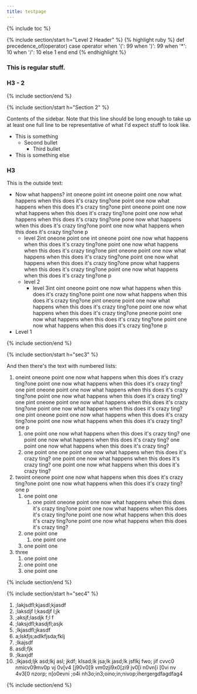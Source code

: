 ```yaml
---
title: testpage
---
```


{% include toc %}

{% include section/start h="Level 2 Header" %}
{% highlight ruby %}
  def precedence_of(operator)
    case operator
      when '(': 99
      when ')': 99
      when '*': 10
      when '/': 10
      else 1
    end
  end
{% endhighlight %}

### This is regular stuff.

### H3 - 2

{% include section/end %}

{% include section/start h="Section 2" %}

Contents of the sidebar. Note that this line should be long enough to take up at least one full line to be representative of what I'd expect stuff to look like.
* This is something
  * Second bullet
    * Third bullet
* This is something else

### H3
This is the outside text:
* Now what happens? int oneone point int oneone point one now what happens when this does it's crazy ting?one point one now what happens when this does it's crazy ting?one pint oneone point one now what happens when this does it's crazy ting?one point one now what happens when this does it's crazy ting?one pone now what happens when this does it's crazy ting?one point one now what happens when this does it's crazy ting?one p
  * level 2int oneone point one int oneone point one now what happens when this does it's crazy ting?one point one now what happens when this does it's crazy ting?one pint oneone point one now what happens when this does it's crazy ting?one point one now what happens when this does it's crazy ting?one pnow what happens when this does it's crazy ting?one point one now what happens when this does it's crazy ting?one p
  * level 2
    * level 3int oint oneone point one now what happens when this does it's crazy ting?one point one now what happens when this does it's crazy ting?one pint oneone point one now what happens when this does it's crazy ting?one point one now what happens when this does it's crazy ting?one pneone point one now what happens when this does it's crazy ting?one point one now what happens when this does it's crazy ting?one p
* Level 1

{% include section/end %}

{% include section/start h="sec3" %}

And then there's the text with numbered lists:
1. oneint oneone point one now what happens when this does it's crazy ting?one point one now what happens when this does it's crazy ting?one pint oneone point one now what happens when this does it's crazy ting?one point one now what happens when this does it's crazy ting?one pint oneone point one now what happens when this does it's crazy ting?one point one now what happens when this does it's crazy ting?one pint oneone point one now what happens when this does it's crazy ting?one point one now what happens when this does it's crazy ting?one p
   1. one point one now what happens when this does it's crazy ting? one point one now what happens when this does it's crazy ting? one point one now what happens when this does it's crazy ting?
   1. one point one one point one now what happens when this does it's crazy ting? one point one now what happens when this does it's crazy ting? one point one now what happens when this does it's crazy ting?
1. twoint oneone point one now what happens when this does it's crazy ting?one point one now what happens when this does it's crazy ting?one p
   1. one point one
      1. one point oneone point one now what happens when this does it's crazy ting?one point one now what happens when this does it's crazy ting?one point one now what happens when this does it's crazy ting?one point one now what happens when this does it's crazy ting?
   1. one point one
      1. one point one
   1. one point one
1. three
   1. one point one
   1. one point one
   1. one point one

{% include section/end %}

{% include section/start h="sec4" %}

1. ;lakjsdfl;kjasdl;kjasdf
1. ;laksdjf l;kasdjf l;jk
1. ;aksjf;lasdjk f;l f
1. ;laksjdfl;kasdjfl;asjk
1. ;lkjasdfl;jkasdf
1. a;lskfjs;adlkfjsda;fklj
1. ;lkajsdf
1. asdl;fjk
1. ;lkaxjdf
1. ;lkjasd;ljk asd;lkj asl; jkdf; klsad;lk jsa;lk jasd;lk jsflkj fwo; jif cvvc0 nmicv09mv0p vj 0v[v4 [j90v0[9 vm0zji9x0[zi9 jv0[i n0vn[i [0vi nv 4v3[0 nzorp; n[o0evni ;o4i nh3o;in3;oino;in;nivop;ihergergdfagdfag4

{% include section/end %}
